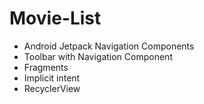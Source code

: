 # Movie-List

* Android Jetpack Navigation Components
* Toolbar with Navigation Component
* Fragments
* Implicit intent
* RecyclerView
